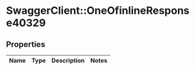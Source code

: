 # SwaggerClient::OneOfinlineResponse40329

## Properties
Name | Type | Description | Notes
------------ | ------------- | ------------- | -------------

